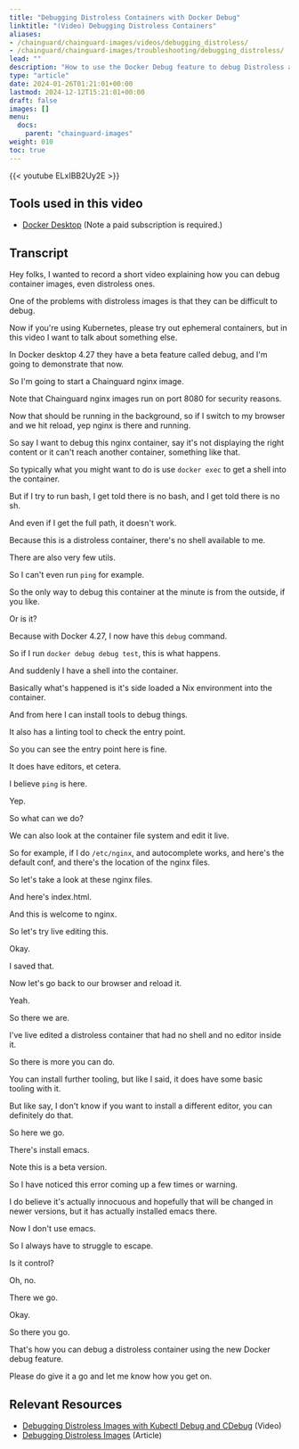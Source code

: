 ```yaml
---
title: "Debugging Distroless Containers with Docker Debug"
linktitle: "(Video) Debugging Distroless Containers"
aliases: 
- /chainguard/chainguard-images/videos/debugging_distroless/
- /chainguard/chainguard-images/troubleshooting/debugging_distroless/
lead: ""
description: "How to use the Docker Debug feature to debug Distroless and minimal containers"
type: "article"
date: 2024-01-26T01:21:01+00:00
lastmod: 2024-12-12T15:21:01+00:00
draft: false
images: []
menu:
  docs:
    parent: "chainguard-images"
weight: 010
toc: true
---
```


{{< youtube ELxIBB2Uy2E >}}

## Tools used in this video

* [Docker Desktop](https://docker.com) (Note a paid subscription is required.)

## Transcript

Hey folks, I wanted to record a short video explaining how you can debug container images, even distroless ones.

One of the problems with distroless images is that they can be difficult to debug.

Now if you're using Kubernetes, please try out ephemeral containers, but in this video I want to talk about something else.

In Docker desktop 4.27 they have a beta feature called debug, and I'm going to demonstrate that now.

So I'm going to start a Chainguard nginx image.

Note that Chainguard nginx images run on port 8080 for security reasons.

Now that should be running in the background, so if I switch to my browser and we hit reload, yep nginx is there and running.

So say I want to debug this nginx container, say it's not displaying the right content or it can't reach another container, something like that.

So typically what you might want to do is use `docker exec` to get a shell into the container.

But if I try to run bash, I get told there is no bash, and I get told there is no sh.

And even if I get the full path, it doesn't work.

Because this is a distroless container, there's no shell available to me.

There are also very few utils.

So I can't even run `ping` for example.

So the only way to debug this container at the minute is from the outside, if you like.

Or is it?

Because with Docker 4.27, I now have this `debug` command.

So if I run `docker debug debug test`, this is what happens.

And suddenly I have a shell into the container.

Basically what's happened is it's side loaded a Nix environment into the container.

And from here I can install tools to debug things.

It also has a linting tool to check the entry point.

So you can see the entry point here is fine.

It does have editors, et cetera.

I believe `ping` is here.

Yep.

So what can we do?

We can also look at the container file system and edit it live.

So for example, if I do `/etc/nginx`, and autocomplete works, and here's the default conf, and there's the location of the nginx files.

So let's take a look at these nginx files.

And here's index.html.

And this is welcome to nginx.

So let's try live editing this.

Okay.

I saved that.

Now let's go back to our browser and reload it.

Yeah.

So there we are.

I've live edited a distroless container that had no shell and no editor inside it.

So there is more you can do.

You can install further tooling, but like I said, it does have some basic tooling with it.

But like say, I don't know if you want to install a different editor, you can definitely do that.

So here we go.

There's install emacs.

Note this is a beta version.

So I have noticed this error coming up a few times or warning.

I do believe it's actually innocuous and hopefully that will be changed in newer versions, but it has actually installed emacs there.

Now I don't use emacs.

So I always have to struggle to escape.

Is it control?

Oh, no.

There we go.

Okay.

So there you go.

That's how you can debug a distroless container using the new Docker debug feature.

Please do give it a go and let me know how you get on.

## Relevant Resources

- [Debugging Distroless Images with Kubectl Debug and CDebug](https://edu.chainguard.dev/chainguard/chainguard-images/videos/kubectl_cdebug/) (Video)
- [Debugging Distroless Images](https://edu.chainguard.dev/chainguard/chainguard-images/debugging-distroless-images/) (Article)
